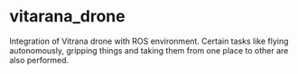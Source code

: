 # vitarana_drone
Integration of Vitrana drone with ROS environment. Certain tasks like flying autonomously, gripping things and taking them from one place to other are also performed.

